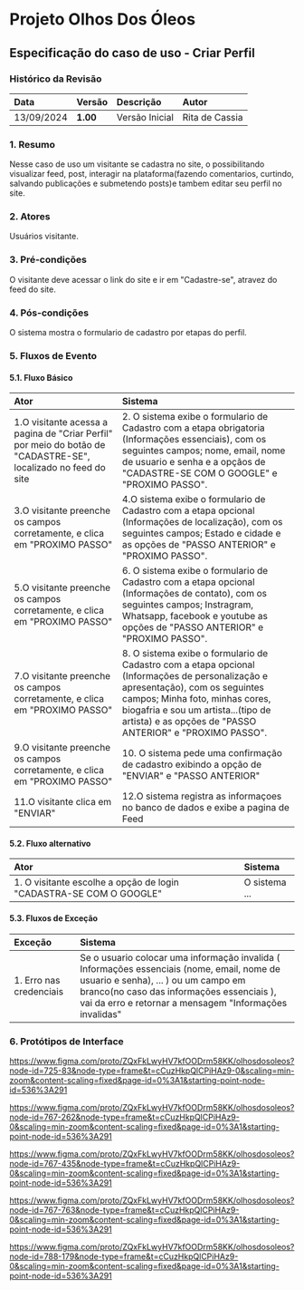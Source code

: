 # Projeto Olhos Dos Óleos

## Especificação do caso de uso - Criar Perfil

### Histórico da Revisão 

|  Data  | Versão | Descrição | Autor |
|:-------|:-------|:----------|:------|
| 13/09/2024 | **1.00** | Versão Inicial  | Rita de Cassia |

### 1. Resumo 

Nesse caso de uso um visitante se cadastra no site, o possibilitando visualizar feed, post, interagir na plataforma(fazendo comentarios, curtindo, salvando publicações e submetendo posts)e tambem editar seu perfil no site.

### 2. Atores 

Usuários visitante.

### 3. Pré-condições

O visitante deve acessar o link do site e ir em "Cadastre-se", atravez do feed do site.

### 4. Pós-condições

O sistema mostra o formulario de cadastro por etapas do perfil.

### 5. Fluxos de Evento

#### 5.1. Fluxo Básico

| Ator   | Sistema |
|:-------|:--------|
| 1.O visitante acessa a pagina de "Criar Perfil" por meio do botão de "CADASTRE-SE", localizado no feed do site | 2. O sistema exibe o formulario de Cadastro com a etapa obrigatoria (Informações essenciais), com os seguintes campos; nome, email, nome de usuario e senha e a opçãos de "CADASTRE-SE COM O GOOGLE" e "PROXIMO PASSO".  |
| 3.O visitante preenche os campos corretamente, e clica em "PROXIMO PASSO" | 4.O sistema exibe o formulario de Cadastro com a etapa opcional (Informações de localização), com os seguintes campos; Estado e cidade e as opções de "PASSO ANTERIOR" e "PROXIMO PASSO". |
| 5.O visitante preenche os campos corretamente, e clica em "PROXIMO PASSO" | 6. O sistema exibe o formulario de Cadastro com a etapa opcional (Informações de contato), com os seguintes campos; Instragram, Whatsapp, facebook e youtube as opções de "PASSO ANTERIOR" e "PROXIMO PASSO". |
| 7.O visitante preenche os campos corretamente, e clica em "PROXIMO PASSO" | 8.  O sistema exibe o formulario de Cadastro com a etapa opcional (Informações de personalização e apresentação), com os seguintes campos; Minha foto, minhas cores, biogafria e sou um artista...(tipo de artista) e as opções de "PASSO ANTERIOR" e "PROXIMO PASSO".   |
| 9.O visitante preenche os campos corretamente, e clica em "PROXIMO PASSO" | 10. O sistema pede uma confirmação de cadastro exibindo a opção de "ENVIAR" e "PASSO ANTERIOR" |
| 11.O visitante clica em "ENVIAR" | 12.O sistema registra as informaçoes no banco de dados e exibe a pagina de Feed|


#### 5.2. Fluxo alternativo

| Ator | Sistema |
|:--------|:--------|
|1. O visitante escolhe a opção de login "CADASTRA-SE COM O GOOGLE" | O sistema ...|


#### 5.3. Fluxos de Exceção

| Exceção | Sistema |
|:--------|:--------|
|1. Erro nas credenciais | Se o usuario colocar uma informação invalida ( Informações essenciais (nome, email, nome de usuario e senha), ... ) ou um campo em branco(no caso das informações essenciais ), vai da erro e retornar a mensagem "Informações invalidas"|



### 6. Protótipos de Interface

https://www.figma.com/proto/ZQxFkLwyHV7kfOODrm58KK/olhosdosoleos?node-id=725-83&node-type=frame&t=cCuzHkpQlCPiHAz9-0&scaling=min-zoom&content-scaling=fixed&page-id=0%3A1&starting-point-node-id=536%3A291

https://www.figma.com/proto/ZQxFkLwyHV7kfOODrm58KK/olhosdosoleos?node-id=767-262&node-type=frame&t=cCuzHkpQlCPiHAz9-0&scaling=min-zoom&content-scaling=fixed&page-id=0%3A1&starting-point-node-id=536%3A291

https://www.figma.com/proto/ZQxFkLwyHV7kfOODrm58KK/olhosdosoleos?node-id=767-435&node-type=frame&t=cCuzHkpQlCPiHAz9-0&scaling=min-zoom&content-scaling=fixed&page-id=0%3A1&starting-point-node-id=536%3A291

https://www.figma.com/proto/ZQxFkLwyHV7kfOODrm58KK/olhosdosoleos?node-id=767-763&node-type=frame&t=cCuzHkpQlCPiHAz9-0&scaling=min-zoom&content-scaling=fixed&page-id=0%3A1&starting-point-node-id=536%3A291

https://www.figma.com/proto/ZQxFkLwyHV7kfOODrm58KK/olhosdosoleos?node-id=788-179&node-type=frame&t=cCuzHkpQlCPiHAz9-0&scaling=min-zoom&content-scaling=fixed&page-id=0%3A1&starting-point-node-id=536%3A291
